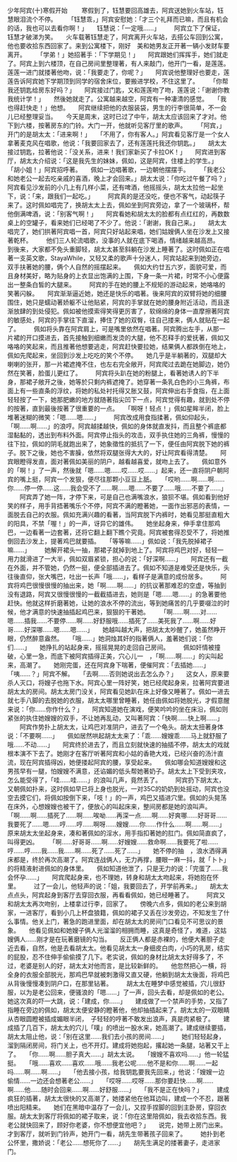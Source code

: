 少年阿宾(十)寒假开始 
　　寒假到了，钰慧要回高雄去，阿宾送她到火车站，钰慧眼泪流个不停。 
　　「钰慧乖，」阿宾安慰她：「才三个礼拜而已嘛，而且有机会的话，我也可以去看你啊！」　　钰慧说：「一定哦……」 
　　阿宾立下了保证，钰慧才破涕为笑。　　火车载著钰慧走了，阿宾离开火车站，去搭公车回到公寓，他也要收拾东西回家了。来到公寓楼下，刚好　美和她男友正开著一辆小发财车要离开。 
　　「学弟！」她招著手：「下学期见！」　　阿宾跟她们挥挥手，她们就走了。阿宾上到六楼顶，在自己房间里整理著，有人来敲门，他开门一看，是莲莲。　　莲莲一进门就搂著他吻，说：「我要走了，你呢？」　　阿宾说他整理好也要走，莲莲告诉阿宾她下学期顶到同学的宿舍床位，要搬进学校，不住这里了。 
　　「你帮我还钥匙给房东好吗？」　　阿宾接过门匙，又和莲莲吻了吻，莲莲说：「谢谢你教我统计学！」　　然後她就走了。公寓越来越空，阿宾有一种凄清的感觉。　　「我也得赶快走！」他想。　　阿宾继续把他的衣服装袋，男生的行李很简单，不一会儿已经整理妥当。　　今天是周末，这时已过了中午，胡太太应该回来了才对。他下到六楼，按著房东的门铃。大门一开，他就听见客厅里的歌声。 
　　「阿宾，」开门的是胡太太：「进来啊！」　　「不用了，你有客人。」阿宾看见客厅是一个女人拿著麦克风在唱歌，他说：「我要回家去了，还有莲莲托我还你钥匙。」　　胡太太接过钥匙，拉著他说：「没关系，进来！我们家新买了卡拉OK！」　　阿宾进到客厅，胡太太介绍说：「这是我先生的妹妹，佩如，这是阿宾，住楼上的学生。」　　「胡小姐！」阿宾招呼著。　　佩如一边唱著歌，一边朝他摆摆手。 
　　「我老公和她老公一起去吃亲戚的喜酒，晚上才会回来。」胡太太说：「你吃过午餐了吗？」　　阿宾看见沙发前的小几上有几样小菜，还有啤酒，他摇摇头，胡太太拉他一起坐下，说：「来，跟我们一起吃。」 
　　阿宾真的是还没吃，便也不客气，动起筷子来了。这时佩如唱完了，换胡太太上去，佩如坐到阿宾旁边，拿了一个玻璃杯，帮他倒满啤酒，说：「别客气啊！」　　阿宾看她和胡太太的脸都有点红红的，再数数桌上的空罐子，看来她们已经喝了不少了。他说：「谢谢，我自己来。」　　胡太太唱完了，她们拱著阿宾唱一首，阿宾只好站起来唱，她们姑嫂俩人坐在沙发上又接著乾杯。 
　　他们三人轮流唱歌，没事的人就在底下喝酒，情绪越来越高昂。　　到後来，大家都不免头重脚轻，胡太太甚至斜躺在沙发上睡著了。这时佩如正在唱著一支英文歌，StayaWhile，又轻又柔的歌声十分迷人，阿宾站起来到她旁边，双手扶著她的腰，俩个人自然的摇摆起来。　　佩如大约廿五六岁，面貌可爱，而且身材美好，略为贴身的上衣显出饱满的上围，下身一条一片裙，时常不小心便露出一整条白皙的大腿来。 
　　阿宾的手在她的腰上不规矩的游动起来，她咯咯的笑著闪躲。　　阿宾渐渐逼近她，她还是快乐的唱著。後来阿宾的双臂将她的细腰围住，她只是蠕动著娇躯不让他贴紧，阿宾的手掌就在她的腰身附近活动，而且逐渐放肆的到处侵犯。佩如被他摸索得笑得更厉害了，软绵绵的身体一直摩擦著阿宾的敏感处，阿宾的手掌往下直溜，捧住了她的双臀，往自己搂来，俩人就贴在一起了。 
　　佩如将头靠在阿宾肩上，可是嘴里依然在唱著。阿宾腾出左手，从那一片裙的开口摸进去，首先接触到细嫩而发烫的大腿，他不忍释手的爱抚著，佩如又咯咯的笑起来，而且推著他想要逃走，阿宾赶快要拉她，结果俩人都跌倒在地上，佩如先爬起来，坐回到沙发上吃吃的笑个不停。　　她几乎是半躺著的，双腿却大喇喇的张开，那一片裙遮掩不住，也左右完全敞开，阿宾爬过去跪在她脚边，她仍然在笑著，脸蛋儿更红了。 
　　阿宾将头趴在她的粉腿上，看著她诱人的下半身，那裙子敞开之後，她等於只剩内裤遮掩了。她穿著一条乳白色的小三角裤，布面上有一些直条的浮纹，将她的私处衬托得又胀又鼓，阿宾伸出右手食指，在上面轻轻按了一下，她那肥嫩的地方就随著指尖凹下一点，阿宾觉得有趣，就到处不停的按著，直到最後按著了很重要的一点。　　「啊呀！轻点！」佩如星眸半闭，脸上堆著迷糊的微笑：「嗯……嗯……」 
　　阿宾改成用食指揉著，佩如仰起头，「啊……啊……」的浪哼。阿宾越揉越快，佩如的身体就直发抖，而且整个裤底都湿黏黏的，透出到布料外面。阿宾停止指头的攻击，双手执住她的三角裤，慢慢的往下拉，佩如的阴毛就跑出来了，她象徵性的抵抗了一下，便任由阿宾脱下她的裤子。脱下之後，她也不害臊，依然将双腿张得大大的，好让阿宾看得清楚。　　阿宾眼瞪得发直，面对著佩如美丽的阴户，越看越喜爱，就吻上去了。　　佩如意外的「啊！」了一声，然後就「嗯……嗯……哎……哎……」起来，还一直将阴户朝阿宾的嘴上挺，阿宾一个发狠，便尽往那颗小豆豆上舐。　　「哎哟……啊……啊……你……停一停……这……我会受不了……啊……嗯……不要了……哦……不要了……」 
　　阿宾弄了她一阵，才停下来，可是自己也满嘴浪水，狼狈不堪。佩如看到他好笑的样子，用手背捂著嘴乐个不停，阿宾不满的瞪著她，一面作出邪恶的表情，一面脱去自己的衣服。佩如充满兴趣的看著，当阿宾脱下内裤时，她看见那挺直粗大的阳具，不禁「喔！」的一声，讶异它的雄伟。　　她坐起身来，伸手拿住那鸡巴，一边看著一边套著，还将它翻上翻下瞧个究竟。阿宾被套得忍受不了，将她推倒回去沙发上，提著鸡巴就要插。　　「等等嘛……」佩如说：「我先脱掉裙子嘛……」 
　　她解开裙头一抽，那裙子就掉到地上了。阿宾将鸡巴对好，轻轻一用力就滑进了一大半，佩如双眉紧锁，担心的说：「好深啊……」　　阿宾还有一截在外面，并不管她，仍然一挺，便全部插进去了。佩如不知道是难受还是快乐，头往後直仰，张大嘴巴，吐出一长声「哦……」，看样子是满意的成份居多。 
　　阿宾将鸡巴很慢很慢的抽出来，她「啊……啊……」的抗议著那难忍的空虚，等抽到没有退路，阿宾又很慢很慢的一截截插进去，她则是「嗯……嗯……」的急著要他赶快。他就这样折磨著她，让她的浪水不停的流出，等到她痛苦的几乎要啜泣的时候，他才满意的快速抽插起鸡巴来，狠狠的干著她。 
　　「啊……啊……对……嗯……插我……不要停……啊……好舒服哦……插死了……美死我了……啊……好哥……好深哪……嗯……嗯……」　　她越叫越大声，把胡太太吵醒了，她虽然睁开眼，仍然醉意盎然。　　「哦……」她洞烛其奸的指著俩人，羞著她们说：「你们……」　　她挣扎的站起身来，摇摇晃晃的走回自己房间。 
　　佩如奸情被撞破，心里一急，而底下被阿宾插得正美，穴心儿一　，「啊……啊……」的尖叫起来，高潮了。　　她刚完蛋，还在阿宾身下喘著，便催阿宾：「去插她……」　　「咦……？」阿宾不解。　　「去啊……否则她说出去怎么办？」　　这女人，原来要杀人灭口，将嫂子也拖下水。阿宾心里一阵好笑，她已经爬起身来，拉著阿宾要进胡太太的房间。胡太太房门没关，阿宾看见她趴在床上好像又睡著了。佩如一进去就七手八脚的去脱她的衣服，胡太太哪里曾睡著，她任由佩如将她脱光，才假意醒来说：「你……你作什么？」　　阿宾知道她在演戏，便笑吟吟的坐在床沿，佩如则紧张的执住她嫂嫂的双手，不让她再乱动，又叫著阿宾：「快啊……快上啊……」 
　　阿宾作势扑上胡太太，让鸡巴对准阴户，进去了一个龟头。胡太太扭著身体说：「不要啊……」　　佩如居然哄起胡太太来了：「乖……嫂嫂乖……马上就舒服了哦……不动……」　　阿宾终於进去了，而且立刻就快速的抽插不停，胡太太的戏就根本演不下去了。她刚才在客厅听著阿宾和小姑的香艳大戏，已经兴奋的汤汁直流，现在阿宾插得凶，她便搂起阿宾的腰，享受起来。　　佩如哪会知道嫂嫂和这男孩早有一腿，怕嫂嫂不满意，还谄媚的低头帮她著奶子。胡太太上下受到夹攻，怎么能受得了，「哇……哇……」的浪叫几声，竟然丢了。 
　　阿宾扔下胡太太，又朝佩如扑来，这时佩如早已将上身也脱光，一对35C的奶奶到处摇动，阿宾也没空去摸它们，将佩如按倒下来，「吱！」的一声，鸡巴又插进穴里。佩如的头晃荡在床外，心想嫂嫂也被干了，便放心的叫起床来，整间房都是她的浪叫声。　　「啊……啊……插死了……啊……唉呦……再深一点……啊……好爽哪……好哥哥……我要死了……嗯……哼……哼……啊呀……嫂嫂……你……作什么……啊……啊……」　　原来胡太太坐起身来，凑和著佩如的淫水，用手指扣著她的肛门。佩如简直疯了，叫得更凶。 
　　「啊……好哥哥……啊……好嫂嫂……救命啊……我要死了啦……哼……哼……我……我……啊……死了……死了……」　　她不停的抽　，浪水洒得满床都是，终於再次高潮了。阿宾连战俩人，无力再撑，腰眼一麻一抖，就「卜卜」的将精液射进佩如的身体里。　　佩如知道他泄了，只是无力的说：「完蛋了……我会怀孕……」　　阿宾爬起身来，也不理她，转身和胡太太吻起来，将她抱在怀里。 
　　过了一会儿，他轻声的说：「姐，我要回去了，开学前再来。」　　胡太太点点头，阿宾起身到客厅去穿回衣服，再看看佩如，她已经睡著了。 
　　阿宾又和胡太太再次吻别，上楼拿过行李，回家了。　　傍晚六点多，佩如的老公来到胡家，一进客厅，看到小几上杯盘狼籍，佩如的裙子又丢在沙发旁边，不知发生了什么事情。他关上门，著急的跑进里面，却在胡太太的房间门口看见不可思议的景象。　　他看见佩如和她嫂子俩人光溜溜的相拥而睡，这真是奇怪了，难道，这姑嫂俩人……刚才是在玩著磨镜的勾当。　　反正俩人都是赤裸的，他便大著胆子走近去看，自然，他是去看胡太太。他看见胡太太一身细皮白肉，小巧的乳房，结实的屁股，忍不住伸手偷偷摸了几下。老实说，佩如的身材比胡太太好得多了，不过，老婆是别人的好，胡太太对他而言，是比较新鲜的。　　他忽然把心一横，将全身的衣服全部脱光，那鸡巴早就被刺激得又直又硬，他躺到胡太太後面，将鸡巴从背後慢慢凑到阴户口，在那里钻著。 
　　胡太太在睡梦中感觉被插，穴儿很舒服，以为是老公回来，便骚浪的「嗯……」了一声，回头去看，却是佩如的老公。　　她这次真的吓一大跳，说：「建成，你……」　　建成做了一个禁声的手势，又指了指睡在旁边的佩如，胡太太便安静的瞪著他，他却抽插起来了。胡太太的一双眼睛从杏眼圆瞪被插成媚眼半闭，　子轻轻的哼著不敢发出浪声，真是肉紧极了。　　建成插了几百下，胡太太的穴儿「噗」的喷出一股水来，她高潮了。建成继续要插，胡太太阻止他，说：「别在这里……我们去小孩的房间……」 
　　她们轻轻起身，溜到隔闭房间，将门关上，也不开灯。建成将她抱起，撂起她一条腿，站著又干上了。　　「你……啊……胆子真大……」胡太太说。　　「嫂嫂不喜欢吗……」他一轮猛挺。　　「哦……喜欢……喜欢……哦……我老公呢……他不是和你……啊……一起吗……啊……啊……」　　「他去接小孩，给我钥匙要我先回来，」他说：「嫂嫂一边偷情……一边还会想著老公……」　　「哎呀……哎呀……那你要赶快……啊……啊……他……随时会回来……啊……好舒服……」　　「我不是正在快吗？」 
　　建成疯狂的插著，胡太太很快的又高潮了，她搂紧他在他耳边叫，建成一个不忍，跟著喷出阳精来。　　她们在黑暗中温存了一会儿，又捏手捏脚的回到主卧房，穿回衣服。胡太太到客厅将佩如的裙子取来，说：「你在这里陪佩如，我去收拾东西。我老公就快回来了，顾好你老婆，你不想便宜他吧？」　　说完，她带上房门出来。才到客厅，就听到门铃声，她开门一看，胡先生带著孩子回来了。 
　　她扑到老公怀里，撒娇说：「老公……想死你了……」　　胡先生满足的搂著妻子，走进家门。 
